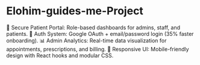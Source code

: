 # Elohim-guides-me-Project
🏥 Secure Patient Portal: Role-based dashboards for admins, staff, and patients.  🔐 Auth System: Google OAuth + email/password login (35% faster onboarding).  📊 Admin Analytics: Real-time data visualization for appointments, prescriptions, and billing.  📱 Responsive UI: Mobile-friendly design with React hooks and modular CSS.
